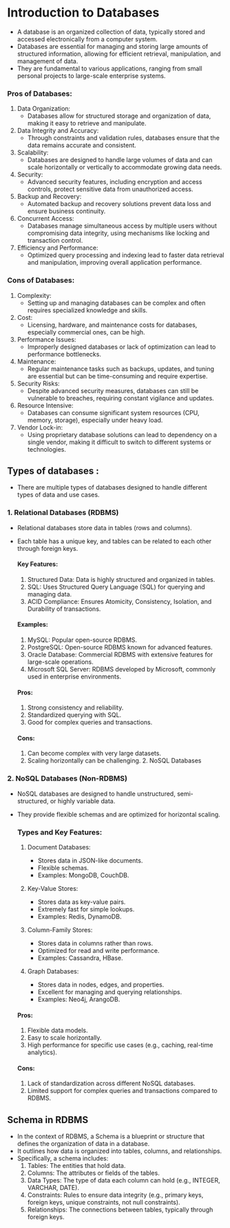 # Introduction to Databases

- A database is an organized collection of data, typically stored and accessed electronically from a computer system.
- Databases are essential for managing and storing large amounts of structured information, allowing for efficient retrieval, manipulation, and management of data.
- They are fundamental to various applications, ranging from small personal projects to large-scale enterprise systems.

### Pros of Databases:

1. Data Organization:
   - Databases allow for structured storage and organization of data, making it easy to retrieve and manipulate.
2. Data Integrity and Accuracy:
   - Through constraints and validation rules, databases ensure that the data remains accurate and consistent.
3. Scalability:
   - Databases are designed to handle large volumes of data and can scale horizontally or vertically to accommodate growing data needs.
4. Security:
   - Advanced security features, including encryption and access controls, protect sensitive data from unauthorized access.
5. Backup and Recovery:
   - Automated backup and recovery solutions prevent data loss and ensure business continuity.
6. Concurrent Access:
   - Databases manage simultaneous access by multiple users without compromising data integrity, using mechanisms like locking and transaction control.
7. Efficiency and Performance:
   - Optimized query processing and indexing lead to faster data retrieval and manipulation, improving overall application performance.

### Cons of Databases:

1. Complexity:
   - Setting up and managing databases can be complex and often requires specialized knowledge and skills.
2. Cost:
   - Licensing, hardware, and maintenance costs for databases, especially commercial ones, can be high.
3. Performance Issues:
   - Improperly designed databases or lack of optimization can lead to performance bottlenecks.
4. Maintenance:
   - Regular maintenance tasks such as backups, updates, and tuning are essential but can be time-consuming and require expertise.
5. Security Risks:
   - Despite advanced security measures, databases can still be vulnerable to breaches, requiring constant vigilance and updates.
6. Resource Intensive:
   - Databases can consume significant system resources (CPU, memory, storage), especially under heavy load.
7. Vendor Lock-in:
   - Using proprietary database solutions can lead to dependency on a single vendor, making it difficult to switch to different systems or technologies.

## Types of databases :

- There are multiple types of databases designed to handle different types of data and use cases.

### 1. Relational Databases (RDBMS)

- Relational databases store data in tables (rows and columns).
- Each table has a unique key, and tables can be related to each other through foreign keys.

  #### Key Features:

  1. Structured Data: Data is highly structured and organized in tables.
  2. SQL: Uses Structured Query Language (SQL) for querying and managing data.
  3. ACID Compliance: Ensures Atomicity, Consistency, Isolation, and Durability of transactions.

  #### Examples:

  1. MySQL: Popular open-source RDBMS.
  2. PostgreSQL: Open-source RDBMS known for advanced features.
  3. Oracle Database: Commercial RDBMS with extensive features for large-scale operations.
  4. Microsoft SQL Server: RDBMS developed by Microsoft, commonly used in enterprise environments.

  #### Pros:

  1. Strong consistency and reliability.
  2. Standardized querying with SQL.
  3. Good for complex queries and transactions.

  #### Cons:

  1. Can become complex with very large datasets.
  2. Scaling horizontally can be challenging. 2. NoSQL Databases

### 2. NoSQL Databases (Non-RDBMS)

- NoSQL databases are designed to handle unstructured, semi-structured, or highly variable data.
- They provide flexible schemas and are optimized for horizontal scaling.

  ### Types and Key Features:

  1. Document Databases:

     - Stores data in JSON-like documents.
     - Flexible schemas.
     - Examples: MongoDB, CouchDB.

  2. Key-Value Stores:

     - Stores data as key-value pairs.
     - Extremely fast for simple lookups.
     - Examples: Redis, DynamoDB.

  3. Column-Family Stores:

     - Stores data in columns rather than rows.
     - Optimized for read and write performance.
     - Examples: Cassandra, HBase.

  4. Graph Databases:

     - Stores data in nodes, edges, and properties.
     - Excellent for managing and querying relationships.
     - Examples: Neo4j, ArangoDB.

  #### Pros:

  1. Flexible data models.
  2. Easy to scale horizontally.
  3. High performance for specific use cases (e.g., caching, real-time analytics).

  #### Cons:

  1. Lack of standardization across different NoSQL databases.
  2. Limited support for complex queries and transactions compared to RDBMS.

## Schema in RDBMS

- In the context of RDBMS, a Schema is a blueprint or structure that defines the organization of data in a database.
- It outlines how data is organized into tables, columns, and relationships.
- Specifically, a schema includes:
  1. Tables: The entities that hold data.
  2. Columns: The attributes or fields of the tables.
  3. Data Types: The type of data each column can hold (e.g., INTEGER, VARCHAR, DATE).
  4. Constraints: Rules to ensure data integrity (e.g., primary keys, foreign keys, unique constraints, not null constraints).
  5. Relationships: The connections between tables, typically through foreign keys.
